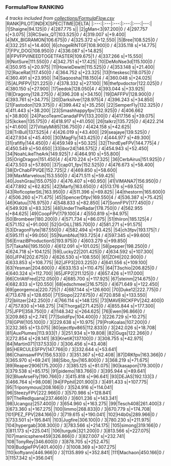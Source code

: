 ### FormulaFlow RANKING
*4 tracks included from [collections/FormulaFlow.csv](/collections/FormulaFlow.csv)*
|RANK|PILOT|INDEX|SPEC|TIME|DELTA|
|:---:|:---|:---:|:---:|:---:|---:|
|1|Shaigne|94.125|0 / 4|287.775 s||
|2|gMan&lt;3|97.200|0 / 4|297.757 s|+3.075|
|3|RCSwix_QT|103.525|0 / 4|319.007 s|+9.400|
|4|MX_BIGRAMON|106.675|0 / 4|325.372 s|+12.550|
|5|Bree|108.525|0 / 4|332.251 s|+14.400|
|6|chogeRINTGF|108.900|0 / 4|335.118 s|+14.775|
|7|FPV_DOG|108.950|0 / 4|336.087 s|+14.825|
|8|FPVFPVINEEDTOGETFASTER|109.675|1 / 4|337.266 s|+15.550|
|9|NotSure|111.550|0 / 4|342.751 s|+17.425|
|10|DeMoNse3d|115.100|0 / 4|350.915 s|+20.975|
|11|HowieDewitt|115.525|0 / 4|353.148 s|+21.400|
|12|RaceRat|117.450|0 / 4|364.752 s|+23.325|
|13|frteskesc|118.075|0 / 4|360.491 s|+23.950|
|14|Saqoosha|118.150|4 / 4|360.048 s|+24.025|
|15|ALPIFPV|121.225|0 / 4|378.332 s|+27.100|
|16|thefpvdoctor|122.025|0 / 4|380.150 s|+27.900|
|17|eedok|128.050|4 / 4|393.044 s|+33.925|
|18|Dragony|128.275|0 / 4|396.208 s|+34.150|
|19|DAFFPV|128.900|0 / 4|393.761 s|+34.775|
|20|Darksilver|128.975|4 / 4|396.243 s|+34.850|
|21|Fastodon|129.375|0 / 4|399.442 s|+35.250|
|22|SemperFly|132.325|0 / 4|411.443 s|+38.200|
|23|Smashhappyfpv|132.925|0 / 4|406.662 s|+38.800|
|24|PacoTeamCanadaFPV|133.200|0 / 4|417.156 s|+39.075|
|25|kcken|135.175|0 / 4|418.917 s|+41.050|
|26|talkrz|135.725|0 / 4|422.214 s|+41.600|
|27|VitalyMi85|136.750|0 / 4|424.158 s|+42.625|
|28|TriBull|137.525|4 / 4|426.019 s|+43.400|
|29|seajaye|139.525|0 / 4|427.934 s|+45.400|
|30|MagFly|143.425|0 / 4|444.977 s|+49.300|
|31|rafifly|144.450|0 / 4|459.149 s|+50.325|
|32|ThirdEyeFPV|144.775|4 / 4|450.549 s|+50.650|
|33|ibor24|146.575|2 / 4|454.943 s|+52.450|
|34|NoahLikeTheArk|149.925|1 / 4|464.910 s|+55.800|
|35|OrigDragon|151.450|4 / 4|470.224 s|+57.325|
|36|CerbAirus|151.925|0 / 4|473.503 s|+57.800|
|37|cap01_fpv|152.525|0 / 4|476.673 s|+58.400|
|38|DrChabFPVQE|152.725|2 / 4|469.850 s|+58.600|
|39|MaxMarvelous|153.550|0 / 4|471.511 s|+59.425|
|40|JoshGrau|155.075|0 / 4|476.407 s|+60.950|
|41|VIMANA7|156.950|0 / 4|477.892 s|+62.825|
|42|Marfy|163.650|0 / 4|513.176 s|+69.525|
|43|RoflcopterStL|163.950|0 / 4|511.396 s|+69.825|
|44|thestorm|165.600|0 / 4|506.260 s|+71.475|
|45|SpencerDfpv|169.550|4 / 4|536.387 s|+75.425|
|46|Klatuu|176.975|0 / 4|548.833 s|+82.850|
|47|SonnFPV|177.450|0 / 4|549.928 s|+83.325|
|48|UnderTheRadar|178.750|0 / 4|562.955 s|+84.625|
|49|CoopFPV|179.100|4 / 4|550.819 s|+84.975|
|50|Brombeer|180.200|0 / 4|571.734 s|+86.075|
|51|thiiron|185.125|4 / 4|571.152 s|+91.000|
|52|GrOiLL|185.700|0 / 4|581.271 s|+91.575|
|53|DragonFlyte|187.550|0 / 4|582.494 s|+93.425|
|54|ch3fpv|193.175|1 / 4|595.111 s|+99.050|
|55|NumbNut|193.725|4 / 4|597.345 s|+99.600|
|56|ErraziBProductionS|193.975|0 / 4|603.279 s|+99.850|
|57|TakaNii|195.150|0 / 4|612.091 s|+101.025|
|58|pepper|198.250|0 / 4|624.718 s|+104.125|
|59|Lucky22|201.425|0 / 4|634.592 s|+107.300|
|60|JFP4|202.675|0 / 4|626.530 s|+108.550|
|61|ZOHI|202.900|0 / 4|633.853 s|+108.775|
|62|JFP3|203.225|0 / 4|641.556 s|+109.100|
|63|Yesman|204.600|0 / 4|633.153 s|+110.475|
|64|T3schio|206.825|0 / 4|640.324 s|+112.700|
|65|JFP2|211.125|0 / 4|657.426 s|+117.000|
|66|CtrlAltFred|212.050|0 / 4|685.700 s|+117.925|
|67|steinm|214.675|0 / 4|682.833 s|+120.550|
|68|edschmee|216.575|0 / 4|671.649 s|+122.450|
|69|georgemca|220.725|1 / 4|687.144 s|+126.600|
|70|Duke12|222.775|0 / 4|713.678 s|+128.650|
|71|Slopo|227.675|0 / 4|720.858 s|+133.550|
|72|blitzer|242.250|0 / 4|766.114 s|+148.125|
|73|MAVERICKFPV|242.400|0 / 4|757.830 s|+148.275|
|74|Thorgal|271.425|0 / 4|855.844 s|+177.300|
|75|JFP1|358.750|0 / 4|1148.342 s|+264.625|
|76|Ewen|96.866|0 / 3|209.863 s|+2.741|
|77|SolidFpv|104.400|0 / 3|226.729 s|+10.275|
|78|GPW|105.100|0 / 3|229.638 s|+10.975|
|79|ProKoalas|107.200|0 / 3|232.365 s|+13.075|
|80|ejectfpv865|112.833|0 / 3|242.026 s|+18.708|
|81|AuxPlumes|113.933|1 / 3|251.934 s|+19.808|
|82|Gugs|122.266|0 / 3|272.854 s|+28.141|
|83|KnetiK|137.100|0 / 3|308.755 s|+42.975|
|84|Martin071|137.533|0 / 3|306.456 s|+43.408|
|85|HERCULESFPV|147.766|0 / 3|332.644 s|+53.641|
|86|ChainsawFPV|156.533|0 / 3|351.367 s|+62.408|
|87|DRKfpv|163.366|0 / 3|365.970 s|+69.241|
|88|Sibo_fpv|165.800|0 / 3|368.219 s|+71.675|
|89|Reaper2906|175.200|0 / 3|385.125 s|+81.075|
|90|kasapon|179.300|0 / 3|379.538 s|+85.175|
|91|pidemo|183.766|0 / 3|395.944 s|+89.641|
|92|BlueArseFly|190.766|0 / 3|415.818 s|+96.641|
|93|DEJAS|192.133|3 / 3|466.764 s|+98.008|
|94|FPphil|201.900|3 / 3|491.433 s|+107.775|
|95|Triponymous|208.166|0 / 3|524.916 s|+114.041|
|96|SteezyFPV|222.966|0 / 3|570.986 s|+128.841|
|97|TheRedIguana|237.466|0 / 3|601.236 s|+143.341|
|98|Ucangoz|257.400|0 / 3|654.960 s|+163.275|
|99|Tesch408|261.400|3 / 3|673.360 s|+167.275|
|100|limmo|268.833|0 / 3|670.779 s|+174.708|
|101|PEZ_FPV|284.166|0 / 3|719.615 s|+190.041|
|102|H4b0s|289.966|0 / 3|733.501 s|+195.841|
|103|Jugfire|306.100|0 / 3|780.230 s|+211.975|
|104|hypergab|308.300|0 / 3|783.566 s|+214.175|
|105|simong|319.166|0 / 3|811.173 s|+225.041|
|106|turgutk|321.200|0 / 3|813.566 s|+227.075|
|107|manicsphere459|326.866|0 / 3|827.007 s|+232.741|
|108|TonyRey|346.600|0 / 3|878.705 s|+252.475|
|109|BudgieFPV|401.400|0 / 3|1008.369 s|+307.275|
|110|koftyann|446.966|0 / 3|1135.899 s|+352.841|
|111|Machaon|450.166|0 / 3|1157.342 s|+356.041|
